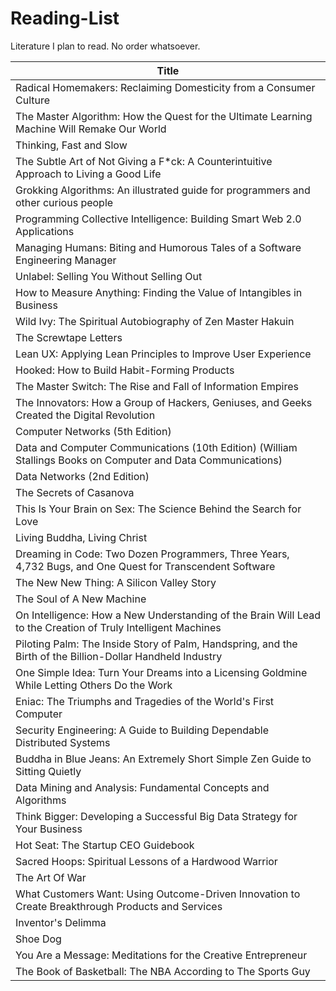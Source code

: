 # Reading-List
Literature I plan to read. No order whatsoever.

|Title |
|------|
|Radical Homemakers: Reclaiming Domesticity from a Consumer Culture|
|The Master Algorithm: How the Quest for the Ultimate Learning Machine Will Remake Our World|
|Thinking, Fast and Slow|
|The Subtle Art of Not Giving a F*ck: A Counterintuitive Approach to Living a Good Life|
|Grokking Algorithms: An illustrated guide for programmers and other curious people|
|Programming Collective Intelligence: Building Smart Web 2.0 Applications|
|Managing Humans: Biting and Humorous Tales of a Software Engineering Manager|
|Unlabel: Selling You Without Selling Out|
|How to Measure Anything: Finding the Value of Intangibles in Business|
|Wild Ivy: The Spiritual Autobiography of Zen Master Hakuin|
|The Screwtape Letters|
|Lean UX: Applying Lean Principles to Improve User Experience|
|Hooked: How to Build Habit-Forming Products|
|The Master Switch: The Rise and Fall of Information Empires|
|The Innovators: How a Group of Hackers, Geniuses, and Geeks Created the Digital Revolution|
|Computer Networks (5th Edition)|
|Data and Computer Communications (10th Edition) (William Stallings Books on Computer and Data Communications​)|
|Data Networks (2nd Edition)|
|The Secrets of Casanova|
|This Is Your Brain on Sex: The Science Behind the Search for Love|
|Living Buddha, Living Christ|
|Dreaming in Code: Two Dozen Programmers, Three Years, 4,732 Bugs, and One Quest for Transcendent Software|
|The New New Thing: A Silicon Valley Story|
|The Soul of A New Machine|
|On Intelligence: How a New Understanding of the Brain Will Lead to the Creation of Truly Intelligent Machines|
|Piloting Palm: The Inside Story of Palm, Handspring, and the Birth of the Billion-Dollar Handheld Industry|
|One Simple Idea: Turn Your Dreams into a Licensing Goldmine While Letting Others Do the Work|
|Eniac: The Triumphs and Tragedies of the World's First Computer|
|Security Engineering: A Guide to Building Dependable Distributed Systems|
|Buddha in Blue Jeans: An Extremely Short Simple Zen Guide to Sitting Quietly|
|Data Mining and Analysis: Fundamental Concepts and Algorithms|
|Think Bigger: Developing a Successful Big Data Strategy for Your Business|
|Hot Seat: The Startup CEO Guidebook|
|Sacred Hoops: Spiritual Lessons of a Hardwood Warrior|
|The Art Of War|
|What Customers Want: Using Outcome-Driven Innovation to Create Breakthrough Products and Services|
|Inventor's Delimma|
|Shoe Dog|
|You Are a Message: Meditations for the Creative Entrepreneur|
|The Book of Basketball: The NBA According to The Sports Guy|
